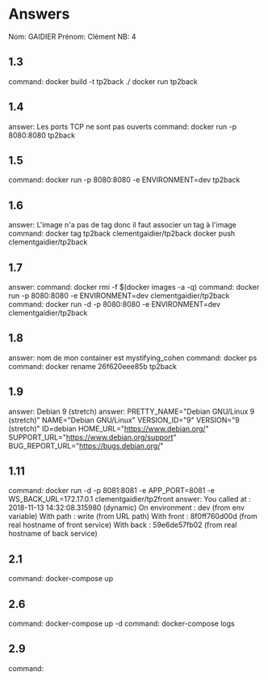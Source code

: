 # Answers

Nom: GAIDIER 
Prénom: Clément
NB: 4

## 1.3
command: docker build -t tp2back ./ 
docker run tp2back  

## 1.4
answer: Les ports TCP ne sont pas ouverts 
command: docker run -p 8080:8080 tp2back

## 1.5
command: docker run -p 8080:8080 -e ENVIRONMENT=dev tp2back

## 1.6
answer: L'image n'a pas de tag donc il faut associer un tag à l'image
command: docker tag tp2back clementgaidier/tp2back 
docker push clementgaidier/tp2back

## 1.7
answer: 
command: docker rmi -f $(docker images -a -q) 
command: docker run -p 8080:8080 -e ENVIRONMENT=dev clementgaidier/tp2back
command: docker run -d -p 8080:8080 -e ENVIRONMENT=dev clementgaidier/tp2back

## 1.8
answer: nom de mon container est mystifying_cohen
command: docker ps  
command: docker rename 26f620eee85b tp2back

## 1.9
answer: Debian 9 (stretch)
answer: PRETTY_NAME="Debian GNU/Linux 9 (stretch)"
NAME="Debian GNU/Linux"
VERSION_ID="9"
VERSION="9 (stretch)"
ID=debian
HOME_URL="https://www.debian.org/"
SUPPORT_URL="https://www.debian.org/support"
BUG_REPORT_URL="https://bugs.debian.org/"


## 1.11
command: docker run -d -p 8081:8081 -e APP_PORT=8081 -e WS_BACK_URL=172.17.0.1 clementgaidier/tp2front
answer: You called at : 2018-11-13 14:32:08.315980 (dynamic)
        On environment : dev (from env variable)
        With path : write   (from URL path)
        With front : 8f0ff760d00d (from real hostname of front service)
        With back  : 59e6de57fb02 (from real hostname of back service)

## 2.1
command: docker-compose up

## 2.6
command: docker-compose up -d
command: docker-compose logs

## 2.9
command: 


